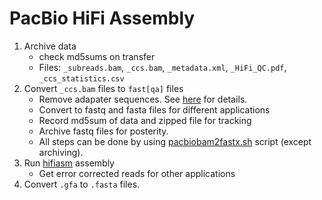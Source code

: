 # PacBio HiFi Assembly

1. Archive data
    - check md5sums on transfer
    - Files: `_subreads.bam`, `_ccs.bam`, `_metadata.xml`, `_HiFi_QC.pdf`, `_ccs_statistics.csv` 
2. Convert `_ccs.bam` files to `fast[qa]` files
    - Remove adapater sequences. See [here](https://doi.org/10.1186/s12864-022-08375-1) for details.
    - Convert to fastq and fasta files for different applications
    - Record md5sum of data and zipped file for tracking
    - Archive fastq files for posterity.
    - All steps can be done by using [pacbiobam2fastx.sh](https://github.com/kango2/pogo/blob/main/hifiasm/pacbiobam2fastx.sh) script (except archiving).
3. Run [hifiasm](https://github.com/chhylp123/hifiasm) assembly
    - Get error corrected reads for other applications
4. Convert `.gfa` to `.fasta` files.
